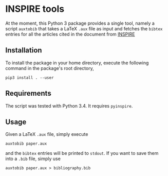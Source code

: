 # INSPIRE tools

At the moment, this Python 3 package provides a single tool, namely a script
`auxtobib` that takes a LaTeX `.aux` file as input and fetches the `bibtex`
entries for all the articles cited in the document from
[INSPIRE](http://inspirehep.net/)

## Installation


To install the package in your home directory, execute the following command in
the package's root directory,
```
pip3 install . --user
```

## Requirements

The script was tested with Python 3.4. It requires `pyinspire`.

## Usage

Given a LaTeX `.aux` file, simply execute
```
auxtobib paper.aux
```
and the `bibtex` entries will be printed to `stdout`. If you want to save them
into a `.bib` file, simply use
```
auxtobib paper.aux > bibliography.bib
```
